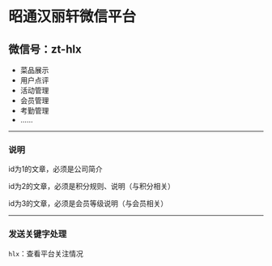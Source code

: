 # 昭通汉丽轩微信平台
## 微信号：zt-hlx

+ 菜品展示
+ 用户点评
+ 活动管理
+ 会员管理
+ 考勤管理
+ ……

-----

### 说明

id为1的文章，必须是公司简介

id为2的文章，必须是积分规则、说明（与积分相关）

id为3的文章，必须是会员等级说明（与会员相关）

----

### 发送关键字处理

`hlx`：查看平台关注情况
